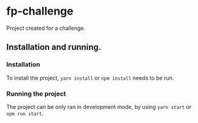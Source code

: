 # fp-challenge

Project created for a challenge.

## Installation and running.

### Installation

To install the project, `yarn install` or `npm install` needs to be run.

### Running the project

The project can be only ran in development mode, by using `yarn start` or `npm run start`.
